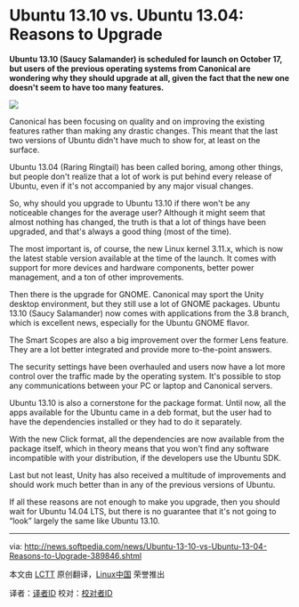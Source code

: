 Ubuntu 13.10 vs. Ubuntu 13.04: Reasons to Upgrade
================================================================================
**Ubuntu 13.10 (Saucy Salamander) is scheduled for launch on October 17, but users of the previous operating systems from Canonical are wondering why they should upgrade at all, given the fact that the new one doesn't seem to have too many features.**

![](http://i1-news.softpedia-static.com/images/news2/Ubuntu-13-10-vs-Ubuntu-13-04-Reasons-to-Upgrade-389846-2.jpg)

Canonical has been focusing on quality and on improving the existing features rather than making any drastic changes. This meant that the last two versions of Ubuntu didn't have much to show for, at least on the surface.

Ubuntu 13.04 (Raring Ringtail) has been called boring, among other things, but people don't realize that a lot of work is put behind every release of Ubuntu, even if it's not accompanied by any major visual changes.

So, why should you upgrade to Ubuntu 13.10 if there won't be any noticeable changes for the average user? Although it might seem that almost nothing has changed, the truth is that a lot of things have been upgraded, and that's always a good thing (most of the time).

The most important is, of course, the new Linux kernel 3.11.x, which is now the latest stable version available at the time of the launch. It comes with support for more devices and hardware components, better power management, and a ton of other improvements.

Then there is the upgrade for GNOME. Canonical may sport the Unity desktop environment, but they still use a lot of GNOME packages. Ubuntu 13.10 (Saucy Salamander) now comes with applications from the 3.8 branch, which is excellent news, especially for the Ubuntu GNOME flavor.

The Smart Scopes are also a big improvement over the former Lens feature. They are a lot better integrated and provide more to-the-point answers.

The security settings have been overhauled and users now have a lot more control over the traffic made by the operating system. It's possible to stop any communications between your PC or laptop and Canonical servers.

Ubuntu 13.10 is also a cornerstone for the package format. Until now, all the apps available for the Ubuntu came in a deb format, but the user had to have the dependencies installed or they had to do it separately.

With the new Click format, all the dependencies are now available from the package itself, which in theory means that you won't find any software incompatible with your distribution, if the developers use the Ubuntu SDK.

Last but not least, Unity has also received a multitude of improvements and should work much better than in any of the previous versions of Ubuntu.

If all these reasons are not enough to make you upgrade, then you should wait for Ubuntu 14.04 LTS, but there is no guarantee that it's not going to “look” largely the same like Ubuntu 13.10.

--------------------------------------------------------------------------------

via: http://news.softpedia.com/news/Ubuntu-13-10-vs-Ubuntu-13-04-Reasons-to-Upgrade-389846.shtml

本文由 [LCTT][] 原创翻译，[Linux中国][] 荣誉推出

译者：[译者ID][] 校对：[校对者ID][]

[LCTT]:https://github.com/LCTT/TranslateProject
[Linux中国]:http://linux.cn/portal.php
[译者ID]:http://linux.cn/space/译者ID
[校对者ID]:http://linux.cn/space/校对者ID